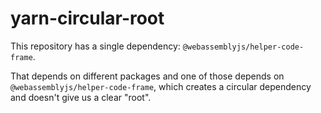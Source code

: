 # yarn-circular-root

This repository has a single dependency: `@webassemblyjs/helper-code-frame`.

That depends on different packages and one of those depends on
`@webassemblyjs/helper-code-frame`, which creates a circular dependency and
doesn't give us a clear "root".

